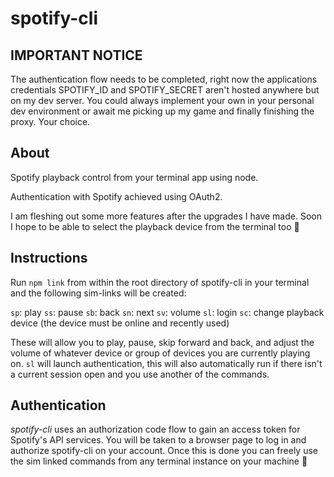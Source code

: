 # spotify-cli

## IMPORTANT NOTICE

The authentication flow needs to be completed, right now the applications credentials SPOTIFY_ID and SPOTIFY_SECRET aren't hosted anywhere but on my dev server. You could always implement your own in your personal dev environment or await me picking up my game and finally finishing the proxy. Your choice.

## About

Spotify playback control from your terminal app using node.

Authentication with Spotify achieved using OAuth2.

I am fleshing out some more features after the upgrades I have made. Soon I hope to be able to select the playback device from the terminal too 🤘

## Instructions

Run `npm link` from within the root directory of spotify-cli in your terminal and the following sim-links will be created:

`sp`: play
`ss`: pause
`sb`: back
`sn`: next
`sv`: volume
`sl`: login
`sc`: change playback device (the device must be online and recently used)

These will allow you to play, pause, skip forward and back, and adjust the volume of whatever device or group of devices you are currently playing on.
`sl` will launch authentication, this will also automatically run if there isn't a current session open and you use another of the commands.

## Authentication

_spotify-cli_ uses an authorization code flow to gain an access token for Spotify's API services. You will be taken to a browser page to log in and authorize spotify-cli on your account. Once this is done you can freely use the sim linked commands from any terminal instance on your machine 🙂
